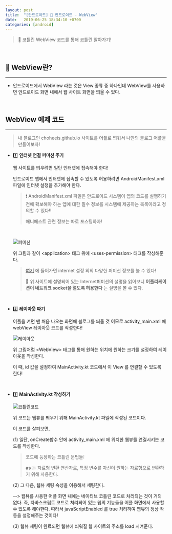 ```yaml
---
layout: post
title:  "[안드로이드] 📱 안드로이드 - WebView"
date:   2019-06-25 18:34:10 +0700
categories: [android]
---
```


> 🐢 코틀린 WebView 코드를 통해 코틀린 알아가기!

<br>

## 🔗 WebView란?
---

- 안드로이드에서 WebView 라는 것은 View 종류 중 하나인데 WebView를 사용하면 안드로이드 화면 내에서 웹 사이트 화면을 띄울 수 있다.

<br>

## WebView 예제 코드
---

> 내 블로그인 choheeis.github.io 사이트를 어플로 띄워서 나만의 블로그 어플을 만들어보자!

- 1️⃣ __인터넷 연결 퍼미션 주기__

	웹 사이트를 띄우려면 일단 인터넷에 접속해야 한다! 

	안드로이드 앱에서 인터넷에 접속할 수 있도록 허용하려면 AndroidManifest.xml 파일에 인터넷 설정을 추가해야 한다.

	> ❗️ AndroidManifest.xml 파일은 안드로이드 시스템이 앱의 코드를 실행하기 전에 확보해야 하는 앱에 대한 필수 정보를 시스템에 제공하는 목록이라고 정의할 수 있다!!
	>
	> 매니페스트 관련 정보는 따로 포스팅하자!

	<br>

	![퍼미션](https://user-images.githubusercontent.com/31889335/60075931-4e223f80-9761-11e9-8d6e-13acb28d0e21.PNG)

	위 그림과 같이 \<application> 태그 위에 
	\<uses-permission> 태그를 작성해준다.

	> [여기]("https://developer.android.com/reference/android/Manifest.permission.html") 에 들어가면 internet 설정 외의 다양한 퍼미션 정보를 볼 수 있다!
	>
	> 🔫 위 사이트에 설명되어 있는 Internet퍼미션의 설명을 읽어보니 __어플리케이션이 네트워크 socket을 열도록 허용한다__ 는 설명을 볼 수 있다.

	<br>

- 2️⃣ __레이아웃 짜기__

	어플을 켜면 맨 처음 나오는 화면에 블로그를 띄울 것 이므로 activity_main.xml 에 webView 레이아웃 코드를 작성한다!

	![레이아웃](https://user-images.githubusercontent.com/31889335/60075929-4cf11280-9761-11e9-9da9-51fe9ce24861.PNG)

	위 그림처럼 \<WebView> 태그를 통해 원하는 위치에 원하는 크기를 설정하여 레이아웃을 작성한다.

	이 때, id 값을 설정하여 MainActivity.kt 코드에서 이 View 를 연결할 수 있도록 한다!

	<br>

- 3️⃣ __MainActivity.kt 작성하기__

	![코틀린코드](https://user-images.githubusercontent.com/31889335/60075930-4d89a900-9761-11e9-98e6-795481b047c3.PNG)

	위 코드는 웹뷰를 띄우기 위해 MainActivity.kt 파일에 작성된 코드이다.

	이 코드를 살펴보면, 

	(1) 일단, onCreate함수 안에 activity_main.xml 에 위치한 웹뷰를 연결시키는 코드를 작성한다.

	> 코드에 등장하는 코틀린 문법들❕
	>
	> __as__ 는 자료형 변환 연산자로, 특정 변수를 자신이 원하는 자료형으로 변환하기 위해 사용한다. 

	(2) 그 다음, 웹뷰 세팅 속성을 이용해서 세팅한다.

	--> 웹뷰를 사용한 어플 화면 내에는 네이티브 코틀린 코드로 처리되는 것이 거의 없다. 즉, 자바스크립트 코드로 처리되어 있는 웹의 기능들을 어플 화면에서 사용할 수 있도록 해야한다. 따라서 javaScriptEnabled 를 true 처리하여 웹뷰의 정상 작동을 설정해주는 것이다!

	(3) 웹뷰 세팅이 완료되면 웹뷰에 띄워질 웹 사이트의 주소를 load 시켜준다.





